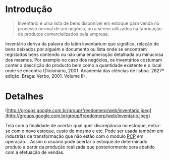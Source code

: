 # Introdução #

> Inventário é uma lista de bens disponível em estoque para venda no processo normal de um negócio, ou a serem utilizados na fabricação de produtos comercializados pela empresa.

Inventário deriva da palavra do latim inventarium que significa, relação de bens deixados por alguém e documento ou lista onde se encontram registados bens contendo ou não uma enumeração detalhada ou minuciosa dos mesmos. Por exemplo no caso dos negócios, os inventários costumam conter a descrição do producto bem como a quantidade existente e o local onde se encontra (Dicionário, 2001. Academia das ciências de lisboa. 2627º edição. Braga: Verbo, 2001. Volume II) .

# Detalhes #

![http://groups.google.com.br/group/freedomerp/web/inventario.jpeg](http://groups.google.com.br/group/freedomerp/web/inventario.jpeg)

Tela com a finalidade de acertar qual quer discrepância no estoque, entra-se com o novo estoque, custo do mesmo e etc. Pode ser usada também em industrias de transformação que não estão com o modulo [PCP](PCP.md) em operação... Assim o usuário pode acertar o estoque de determinado produto a partir da produção realizada que posteriormente sera abatido com a efetuação de vendas.